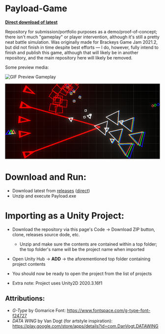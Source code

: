 # Payload-Game

[**Direct download of latest**](https://github.com/BluSharpie/Payload-Game-preview/releases/download/demo/MiniRTS_Build_0.1.0.zip)

Repository for submission/portfolio purposes as a demo/proof-of-concept; there isn't much "gameplay" or player intervention, although it's still a pretty neat battle simulation. Was originally made for Brackeys Game Jam 2021.2, but did not finish in time despite best efforts — I do, however, fully intend to finish and publish this game, although that will likely be in another repository, and the main repository here will likely be removed.

Some preview media:

![GIF Preview Gameplay](https://github.com/BluSharpie/Payload-Game-preview/blob/main/PreviewMedia/ezgif.com-gif-maker.gif)

![Banner](https://github.com/BluSharpie/Payload-Game-preview/blob/main/PreviewMedia/2021-08-29%2005_43_42-Window.png)

# Download and Run:
* Download latest from [releases](https://github.com/BluSharpie/Payload-Game-preview/releases) ([direct](https://github.com/BluSharpie/Payload-Game-preview/releases/download/demo/MiniRTS_Build_0.1.0.zip))
* Unzip and execute Payload.exe

# Importing as a Unity Project:
* Download the repository via this page's Code -> Download ZIP button, clone, releases source dode, etc. 
  * Unzip and make sure the contents are contained within a top folder; the top folder's name will be the project name when imported
* Open Unity Hub -> **ADD** -> the aforementioned top folder containing project contents
* You should now be ready to open the project from the list of projects

* Extra note: Project uses Unity2D 2020.3.16f1

## Attributions:
* *G-Type* by Gomarice Font: https://www.fontspace.com/g-type-font-f24727
* *DATA WING* by Van Dogt (for artstyle inspiration): https://play.google.com/store/apps/details?id=com.DanVogt.DATAWING
